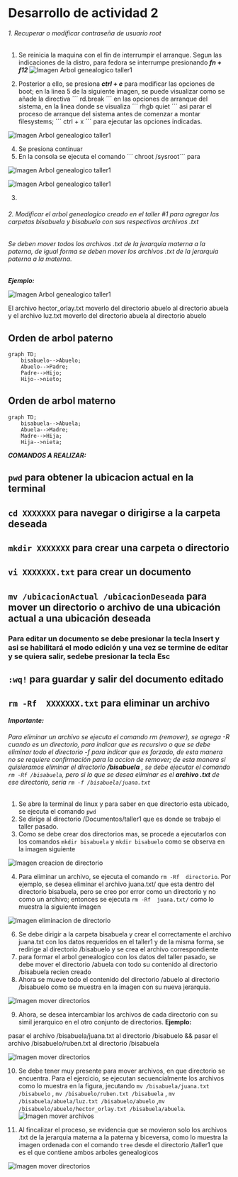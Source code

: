 
# Desarrollo de actividad 2
###### 1. Recuperar o modificar contraseña de usuario root

1. Se reinicia la maquina con el fin de interrumpir el arranque. Segun las indicaciones de la distro, para fedora se interrumpe presionando ***fn + f12***
![Imagen Arbol genealogico taller1](https://github.com/HectorBlandon/linux1/blob/66a2173f78a956a902c06238b187956df765496d/Seguimiento/1/Taller1Linux/Captura9.PNG)

2. Posterior a ello, se presiona ***ctrl + e*** para modificar las opciones de boot; en la linea 5 de la siguiente imagen, se puede visualizar como se añade la directiva ´´´ rd.break ´´´ en las opciones de arranque del sistema, en la linea donde se visualiza ´´´ rhgb quiet ´´´  asi parar el proceso de arranque del sistema antes de comenzar a montar filesystems; ´´´ ctrl + x ´´´ para ejecutar las opciones indicadas.

![Imagen Arbol genealogico taller1](https://github.com/HectorBlandon/linux1/blob/66a2173f78a956a902c06238b187956df765496d/Seguimiento/1/Taller1Linux/Captura11.PNG)
 
 
4. Se presiona continuar
5. En la consola se ejecuta el comando ´´´ chroot /sysroot´´´  para 

![Imagen Arbol genealogico taller1](https://github.com/HectorBlandon/linux1/blob/66a2173f78a956a902c06238b187956df765496d/Seguimiento/1/Taller1Linux/Captura11.PNG)


![Imagen Arbol genealogico taller1](https://github.com/HectorBlandon/linux1/blob/66a2173f78a956a902c06238b187956df765496d/Seguimiento/1/Taller1Linux/Captura11.PNG)

3. 
###### 2. Modificar el arbol genealogico creado en el taller #1 para agregar las carpetas bisabuela y bisabuelo con sus respectivos archivos .txt

###### Se deben mover todos los archivos .txt de la jerarquia materna a la paterna, de igual forma se deben mover los archivos .txt de la jerarquia paterna a la materna.
***Ejemplo:***

![Imagen Arbol genealogico taller1](https://github.com/HectorBlandon/linux1/blob/66a2173f78a956a902c06238b187956df765496d/Seguimiento/1/Taller1Linux/Captura7.PNG)

El archivo hector_orlay.txt moverlo del directorio abuelo al directorio abuela y el archivo luz.txt moverlo del directorio abuela al directorio abuelo
## Orden de arbol paterno

```mermaid
graph TD;
    bisabuelo-->Abuelo;
    Abuelo-->Padre;
    Padre-->Hijo;
    Hijo-->nieto;
```
## Orden de arbol materno

```mermaid
graph TD;
    bisabuela-->Abuela;
    Abuela-->Madre;
    Madre-->Hija;
    Hija-->nieta;
```

***COMANDOS A REALIZAR:***
## ``` pwd ``` para obtener la ubicacion actual en la terminal
## ``` cd XXXXXXX ``` para navegar o dirigirse a la carpeta deseada
## ``` mkdir XXXXXXX ``` para crear una carpeta o directorio
## ``` vi XXXXXXX.txt ``` para crear un documento
## ``` mv /ubicacionActual /ubicacionDeseada ``` para mover un directorio o archivo de una ubicación actual a una ubicación deseada
### Para editar un documento se debe presionar la tecla **Insert** y asi se habilitará el modo edición y una vez se termine de editar y se quiera salir, sedebe presionar la tecla **Esc**
## ``` :wq! ``` para guardar y salir del documento editado
## ``` rm -Rf  XXXXXXX.txt ``` para eliminar un archivo
***Importante:***
###### Para eliminar un archivo se ejecuta el comando rm (remover), se agrega -R cuando es un directorio, para indicar que es recursivo o que se debe eliminar todo el directorio -f para indicar que es forzado, de esta manera no se requiere confirmación para la accion de remover; de esta manera si quisieramos eliminar el directorio **/bisabuela** , se debe ejecutar el comando  ``` rm -Rf /bisabuela ```, pero si lo que se desea eliminar es el **archivo .txt** de ese directorio, seria  ``` rm -f /bisabuela/juana.txt ```



1. Se abre la terminal de linux y para saber en que directorio esta ubicado, se ejecuta el comando  ``` pwd ```
2. Se dirige al directorio /Documentos/taller1 que es donde se trabajo el taller pasado.
3. Como se debe crear dos directorios mas, se procede a ejecutarlos con los comandos ``` mkdir bisabuela ``` y ``` mkdir bisabuelo ``` como se observa en la imagen siguiente 

![Imagen creacion de directorio](https://github.com/HectorBlandon/linux1/blob/2c7e702683cd8bff4c637c3107448f531febcde2/Seguimiento/2/Taller2Linux/Captura1.PNG)

4. Para eliminar un archivo, se ejecuta el comando ``` rm -Rf  directorio ```. Por ejemplo, se desea eliminar el archivo juana.txt/ que esta dentro del directorio bisabuela, pero se creo por error como un directorio y no como un archivo; entonces se ejecuta ``` rm -Rf  juana.txt/ ``` como lo muestra la siguiente imagen

![Imagen eliminacion de directorio](https://github.com/HectorBlandon/linux1/blob/2c7e702683cd8bff4c637c3107448f531febcde2/Seguimiento/2/Taller2Linux/Captura3.PNG)


6. Se debe dirigir a la carpeta bisabuela y crear el correctamente el archivo juana.txt con los datos requeridos en el taller1 y de la misma forma, se redirige al directorio /bisabuelo y se crea el archivo correspondiente
7. para formar el arbol genealogico con los datos del taller pasado, se debe mover el directorio /abuela con todo su contenido al directorio /bisabuela recien creado
8. Ahora se mueve todo el contenido del directorio /abuelo al directorio /bisabuelo como se muestra en la imagen con su nueva jerarquia.

![Imagen mover directorios](https://github.com/HectorBlandon/linux1/blob/2c7e702683cd8bff4c637c3107448f531febcde2/Seguimiento/2/Taller2Linux/Captura2.PNG)

9. Ahora, se desea intercambiar los archivos de cada directorio con su simil jerarquico en el otro conjunto de directorios. **Ejemplo:**

pasar el archivo /bisabuela/juana.txt al directorio /bisabuelo  && pasar el archivo /bisabuelo/ruben.txt al directorio /bisabuela

![Imagen mover directorios](https://github.com/HectorBlandon/linux1/blob/2c7e702683cd8bff4c637c3107448f531febcde2/Seguimiento/2/Taller2Linux/Captura4.PNG)

10. Se debe tener muy presente para mover archivos, en que directorio se encuentra. Para el ejercicio, se ejecutan secuencialmente los archivos como lo muestra en la figura, jecutando ``` mv /bisabuela/juana.txt /bisabuelo ``` , ``` mv /bisabuelo/ruben.txt /bisabuela ``` , ``` mv /bisabuela/abuela/luz.txt /bisabuelo/abuelo ``` ,``` mv /bisabuelo/abuelo/hector_orlay.txt /bisabuela/abuela ```. 
![Imagen mover archivos](https://github.com/HectorBlandon/linux1/blob/2c7e702683cd8bff4c637c3107448f531febcde2/Seguimiento/2/Taller2Linux/Captura7.PNG)

11. Al fincalizar el proceso, se evidencia que se movieron solo los archivos .txt de la jerarquia materna a la paterna y biceversa, como lo muestra la imagen ordenada con el comando  ``` tree ``` desde el directorio /taller1 que es el que contiene ambos arboles genealogicos

![Imagen mover directorios](https://github.com/HectorBlandon/linux1/blob/2c7e702683cd8bff4c637c3107448f531febcde2/Seguimiento/2/Taller2Linux/Captura8.PNG)
